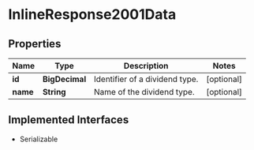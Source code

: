 

# InlineResponse2001Data


## Properties

Name | Type | Description | Notes
------------ | ------------- | ------------- | -------------
**id** | **BigDecimal** | Identifier of a dividend type. |  [optional]
**name** | **String** | Name of the dividend type. |  [optional]


## Implemented Interfaces

* Serializable



